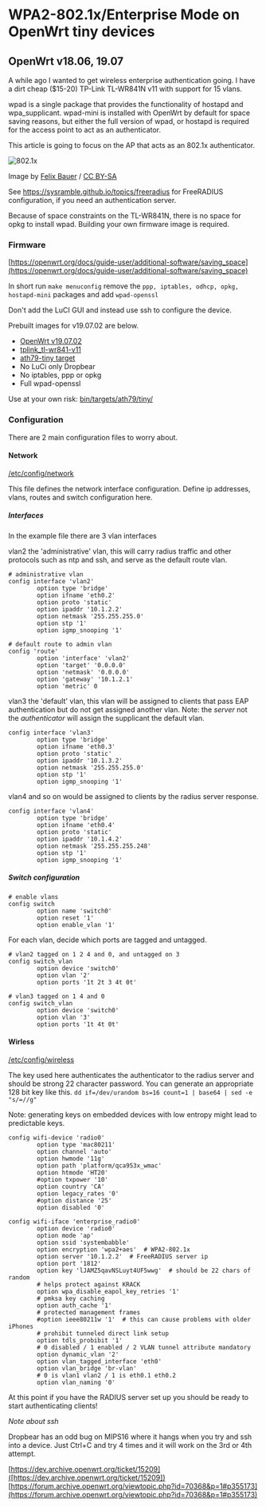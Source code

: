 # WPA2-802.1x/Enterprise Mode on OpenWrt tiny devices

## OpenWrt v18.06, 19.07

A while ago I wanted to get wireless enterprise authentication going. 
I have a dirt cheap ($15-20) TP-Link TL-WR841N v11 with support for 15 vlans.

wpad is a single package that provides the functionality of hostapd and
wpa_supplicant. wpad-mini is installed with OpenWrt by default for space saving
reasons, but either the full version of wpad, or hostapd is required for the
access point to act as an authenticator.

This article is going to focus on the AP that acts as an 802.1x authenticator.

![802.1x](https://upload.wikimedia.org/wikipedia/commons/1/17/802-1X.png)

Image by [Felix Bauer](https://commons.wikimedia.org/wiki/File:802-1X.png) / [CC BY-SA](https://creativecommons.org/licenses/by-sa/4.0)

See https://sysramble.github.io/topics/freeradius for FreeRADIUS configuration,
if you need an authentication server.

Because of space constraints on the TL-WR841N, there is no space for opkg to
install wpad. Building your own firmware image is required.

### Firmware

[https://openwrt.org/docs/guide-user/additional-software/saving_space](https://openwrt.org/docs/guide-user/additional-software/saving_space)

In short run `make menuconfig` remove the 
`ppp, iptables, odhcp, opkg, hostapd-mini` packages and add `wpad-openssl`

Don't add the LuCI GUI and instead use ssh to configure the device.

Prebuilt images for v19.07.02 are below.

* [OpenWrt v19.07.02](https://openwrt.org/releases/19.07/changelog-19.07.2)
* [tplink_tl-wr841-v11](https://openwrt.org/toh/hwdata/tp-link/tp-link_tl-wr841n_v11)
* [ath79-tiny target](https://openwrt.org/docs/techref/targets/ath79)
* No LuCi only Dropbear
* No iptables, ppp or opkg
* Full wpad-openssl

Use at your own risk: [bin/targets/ath79/tiny/](https://github.com/SystemBabble/SystemBabble.github.io/tree/master/topics/openwrt/files/tiny)

### Configuration

There are 2 main configuration files to worry about.

#### Network

[/etc/config/network](./files/etc/config/network)

This file defines the network interface configuration.
Define ip addresses, vlans, routes and switch configuration here.

##### Interfaces

In the example file there are 3 vlan interfaces

vlan2 the 'administrative' vlan, this will carry radius traffic and other
protocols such as ntp and ssh, and serve as the default route vlan.

```
# administrative vlan
config interface 'vlan2'
        option type 'bridge'
        option ifname 'eth0.2'
        option proto 'static'
        option ipaddr '10.1.2.2'
        option netmask '255.255.255.0'
        option stp '1'
        option igmp_snooping '1'

# default route to admin vlan
config 'route'
        option 'interface' 'vlan2'
        option 'target' '0.0.0.0'
        option 'netmask' '0.0.0.0'
        option 'gateway' '10.1.2.1'
        option 'metric' 0

```

vlan3 the 'default' vlan, this vlan will be assigned to clients that pass
EAP authentication but do not get assigned another vlan. Note: the *server*
not the *authenticator* will assign the supplicant the default vlan.

```
config interface 'vlan3'
        option type 'bridge'
        option ifname 'eth0.3'
        option proto 'static'
        option ipaddr '10.1.3.2'
        option netmask '255.255.255.0'
        option stp '1'
        option igmp_snooping '1'
```

vlan4 and so on would be assigned to clients by the radius server response.

```
config interface 'vlan4'
        option type 'bridge'
        option ifname 'eth0.4'
        option proto 'static'
        option ipaddr '10.1.4.2'
        option netmask '255.255.255.248'
        option stp '1'
        option igmp_snooping '1'
```

##### Switch configuration 


```
# enable vlans
config switch
        option name 'switch0'
        option reset '1'
        option enable_vlan '1'
```

For each vlan, decide which ports are tagged and untagged.

```
# vlan2 tagged on 1 2 4 and 0, and untagged on 3 
config switch_vlan
        option device 'switch0'
        option vlan '2'
        option ports '1t 2t 3 4t 0t'

# vlan3 tagged on 1 4 and 0
config switch_vlan
        option device 'switch0'
        option vlan '3'
        option ports '1t 4t 0t'
```

#### Wirless

[/etc/config/wireless](./files/etc/config/wireless)

The key used here authenticates the authenticator to the radius server and
should be strong 22 character password. You can generate an appropriate
128 bit key like this. `dd if=/dev/urandom bs=16 count=1 | base64 | sed -e "s/=//g"`

Note: generating keys on embedded devices with low entropy might lead to
predictable keys.

```
config wifi-device 'radio0'
        option type 'mac80211'
        option channel 'auto'
        option hwmode '11g'
        option path 'platform/qca953x_wmac'
        option htmode 'HT20'
        #option txpower '10'
        option country 'CA'
        option legacy_rates '0'
        #option distance '25'
        option disabled '0'

config wifi-iface 'enterprise_radio0'
        option device 'radio0'
        option mode 'ap'
        option ssid 'systembabble'
        option encryption 'wpa2+aes'  # WPA2-802.1x
        option server '10.1.2.2'  # FreeRADIUS server ip
        option port '1812'
        option key 'lJAMZ5qavNSLuyt4UF5wwg'  # should be 22 chars of random
        # helps protect against KRACK
        option wpa_disable_eapol_key_retries '1'
        # pmksa key caching
        option auth_cache '1'
        # protected management frames
        #option ieee80211w '1'  # this can cause problems with older iPhones
        # prohibit tunneled direct link setup
        option tdls_probibit '1'
        # 0 disabled / 1 enabled / 2 VLAN tunnel attribute mandatory
        option dynamic_vlan '2'
        option vlan_tagged_interface 'eth0'
        option vlan_bridge 'br-vlan'
        # 0 is vlan1 vlan2 / 1 is eth0.1 eth0.2
        option vlan_naming '0'
```

At this point if you have the RADIUS server set up you should be ready to start
authenticating clients!

*Note about ssh*

Dropbear has an odd bug on MIPS16 where it hangs when you try and ssh into a
device. Just Ctrl+C and try 4 times and it will work on the 3rd or 4th attempt.

[https://dev.archive.openwrt.org/ticket/15209]([https://dev.archive.openwrt.org/ticket/15209])
[https://forum.archive.openwrt.org/viewtopic.php?id=70368&p=1#p355173](https://forum.archive.openwrt.org/viewtopic.php?id=70368&p=1#p355173)


